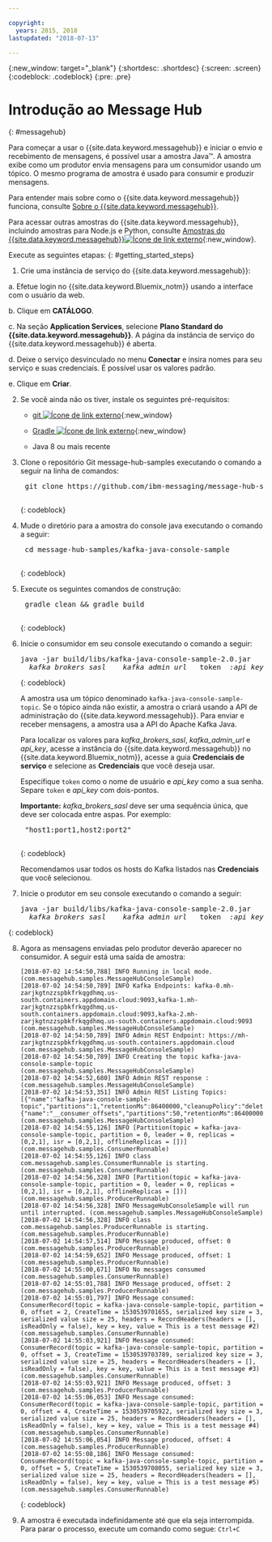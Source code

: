 ```yaml
---

copyright:
  years: 2015, 2018
lastupdated: "2018-07-13"

---
```


{:new_window: target="_blank"}
{:shortdesc: .shortdesc}
{:screen: .screen}
{:codeblock: .codeblock}
{:pre: .pre}

# Introdução ao Message Hub 
{: #messagehub}

Para começar a usar o {{site.data.keyword.messagehub}} e iniciar o envio e recebimento
de mensagens, é possível usar a amostra Java™. A amostra exibe como um produtor envia mensagens para um consumidor usando um tópico. O
mesmo programa de amostra é usado para consumir e produzir mensagens.

Para entender mais sobre como o {{site.data.keyword.messagehub}} funciona, consulte
[Sobre o {{site.data.keyword.messagehub}}](/docs/services/MessageHub/messagehub010.html).

Para acessar outras amostras do {{site.data.keyword.messagehub}}, incluindo amostras para
Node.js e Python, consulte
[Amostras
do {{site.data.keyword.messagehub}}![Ícone de link externo](../../icons/launch-glyph.svg "Ícone de
link externo")](https://github.com/ibm-messaging/message-hub-samples){:new_window}.

<!-- 11/01/18 - Karen - removing diagram as requested by James
![Java sample overview diagram](getting_started_sample.gif "Overview diagram of Java sample showing the flow of messages.")
-->

Execute as seguintes etapas:
{: #getting_started_steps}
 
1. Crie uma instância de serviço do {{site.data.keyword.messagehub}}:

  a. Efetue login no {{site.data.keyword.Bluemix_notm}} usando a interface com o usuário da web. 
  
  b. Clique em **CATÁLOGO**.
  
  c. Na seção **Application Services**, selecione **Plano Standard do {{site.data.keyword.messagehub}}**. A página da instância de serviço
do {{site.data.keyword.messagehub}} é aberta.
  
  d. Deixe o serviço desvinculado no menu **Conectar** e insira nomes
para seu serviço e suas credenciais. É possível usar os valores padrão.
  
  e. Clique em **Criar**.

2. Se você ainda não os tiver, instale os seguintes pré-requisitos:

    * [git
![Ícone de link externo](../../icons/launch-glyph.svg "Ícone de link externo")](https://git-scm.com/){:new_window}
	* [Gradle ![Ícone de link externo](../../icons/launch-glyph.svg "Ícone delink externo")](https://gradle.org/){:new_window}

    * Java 8 ou mais recente
 
3. Clone o repositório Git message-hub-samples executando o comando a seguir na linha de
comandos:

    <pre class="pre">
    git clone https://github.com/ibm-messaging/message-hub-samples.git
    </pre>
	{: codeblock}

4. Mude o diretório para a amostra do console java executando o comando a seguir:

    <pre class="pre">
    cd message-hub-samples/kafka-java-console-sample
    </pre>
	{: codeblock}

5. Execute os seguintes comandos de construção:

    <pre class="pre">
    gradle clean && gradle build
    </pre>
	{: codeblock}

6. Inicie o consumidor em seu console executando o comando a seguir:

    <pre class="pre">java -jar build/libs/kafka-java-console-sample-2.0.jar 
	<var class="keyword varname"> kafka_brokers_sasl </var>  <var class="keyword varname"> kafka_admin_url </var>  token <var class="keyword varname"> :api_key </var>  -consumer</pre>
    {: codeblock}
    
    A amostra usa um tópico denominado `kafka-java-console-sample-topic`. Se o tópico
ainda não existir, a amostra o criará usando a API de administração do {{site.data.keyword.messagehub}}. Para enviar e receber mensagens, a amostra usa a API do Apache Kafka Java.

    Para localizar os valores para *kafka_brokers_sasl*, *kafka_admin_url*
e *api_key*, acesse a instância do {{site.data.keyword.messagehub}} no
{{site.data.keyword.Bluemix_notm}}, acesse a guia **Credenciais de serviço** e
selecione as **Credenciais** que você deseja usar.
	
	Especifique <code>token</code> como o nome de usuário e <var class="keyword varname">api_key</var> como a sua senha. Separe
<code>token</code> e <var class="keyword varname">api_key</var> com dois-pontos.
    
	**Importante:** *kafka_brokers_sasl* deve ser uma sequência única, que
deve ser colocada entre aspas. Por exemplo:

    <pre class="pre">
    "host1:port1,host2:port2"
    </pre>
	{: codeblock}

    Recomendamos usar todos os hosts do Kafka listados nas **Credenciais** que você
selecionou.

7. Inicie o produtor em seu console executando o comando a seguir:
   
    <pre class="pre">java -jar build/libs/kafka-java-console-sample-2.0.jar 
	<var class="keyword varname"> kafka_brokers_sasl </var>  <var class="keyword varname"> kafka_admin_url </var>  token <var class="keyword varname"> :api_key </var>  -producer</pre>
 {: codeblock}
  
8. Agora as mensagens enviadas pelo produtor deverão aparecer no consumidor. A seguir está uma saída de
amostra:

    ```
    [2018-07-02 14:54:50,788] INFO Running in local mode. (com.messagehub.samples.MessageHubConsoleSample)
    [2018-07-02 14:54:50,789] INFO Kafka Endpoints: kafka-0.mh-zarjkgtnzzspbkfrkqgdhmq.us-south.containers.appdomain.cloud:9093,kafka-1.mh-zarjkgtnzzspbkfrkqgdhmq.us-south.containers.appdomain.cloud:9093,kafka-2.mh-zarjkgtnzzspbkfrkqgdhmq.us-south.containers.appdomain.cloud:9093 (com.messagehub.samples.MessageHubConsoleSample)
    [2018-07-02 14:54:50,789] INFO Admin REST Endpoint: https://mh-zarjkgtnzzspbkfrkqgdhmq.us-south.containers.appdomain.cloud (com.messagehub.samples.MessageHubConsoleSample)
    [2018-07-02 14:54:50,789] INFO Creating the topic kafka-java-console-sample-topic (com.messagehub.samples.MessageHubConsoleSample)
    [2018-07-02 14:54:52,680] INFO Admin REST response : (com.messagehub.samples.MessageHubConsoleSample)
    [2018-07-02 14:54:53,351] INFO Admin REST Listing Topics: [{"name":"kafka-java-console-sample-topic","partitions":1,"retentionMs":86400000,"cleanupPolicy":"delete"},{"name":"__consumer_offsets","partitions":50,"retentionMs":86400000,"cleanupPolicy":"compact"}] (com.messagehub.samples.MessageHubConsoleSample)
    [2018-07-02 14:54:55,126] INFO [Partition(topic = kafka-java-console-sample-topic, partition = 0, leader = 0, replicas = [0,2,1], isr = [0,2,1], offlineReplicas = [])] (com.messagehub.samples.ConsumerRunnable)
    [2018-07-02 14:54:55,126] INFO class com.messagehub.samples.ConsumerRunnable is starting. (com.messagehub.samples.ConsumerRunnable)
    [2018-07-02 14:54:56,328] INFO [Partition(topic = kafka-java-console-sample-topic, partition = 0, leader = 0, replicas = [0,2,1], isr = [0,2,1], offlineReplicas = [])] (com.messagehub.samples.ProducerRunnable)
    [2018-07-02 14:54:56,328] INFO MessageHubConsoleSample will run until interrupted. (com.messagehub.samples.MessageHubConsoleSample)
    [2018-07-02 14:54:56,328] INFO class com.messagehub.samples.ProducerRunnable is starting. (com.messagehub.samples.ProducerRunnable)
    [2018-07-02 14:54:57,514] INFO Message produced, offset: 0 (com.messagehub.samples.ProducerRunnable)
    [2018-07-02 14:54:59,652] INFO Message produced, offset: 1 (com.messagehub.samples.ProducerRunnable)
    [2018-07-02 14:55:00,671] INFO No messages consumed (com.messagehub.samples.ConsumerRunnable)
    [2018-07-02 14:55:01,788] INFO Message produced, offset: 2 (com.messagehub.samples.ProducerRunnable)
    [2018-07-02 14:55:01,797] INFO Message consumed: ConsumerRecord(topic = kafka-java-console-sample-topic, partition = 0, offset = 2, CreateTime = 1530539701655, serialized key size = 3, serialized value size = 25, headers = RecordHeaders(headers = [], isReadOnly = false), key = key, value = This is a test message #2) (com.messagehub.samples.ConsumerRunnable)
    [2018-07-02 14:55:03,921] INFO Message consumed: ConsumerRecord(topic = kafka-java-console-sample-topic, partition = 0, offset = 3, CreateTime = 1530539703789, serialized key size = 3, serialized value size = 25, headers = RecordHeaders(headers = [], isReadOnly = false), key = key, value = This is a test message #3) (com.messagehub.samples.ConsumerRunnable)
    [2018-07-02 14:55:03,921] INFO Message produced, offset: 3 (com.messagehub.samples.ProducerRunnable)
    [2018-07-02 14:55:06,053] INFO Message consumed: ConsumerRecord(topic = kafka-java-console-sample-topic, partition = 0, offset = 4, CreateTime = 1530539705922, serialized key size = 3, serialized value size = 25, headers = RecordHeaders(headers = [], isReadOnly = false), key = key, value = This is a test message #4) (com.messagehub.samples.ConsumerRunnable)
    [2018-07-02 14:55:06,054] INFO Message produced, offset: 4 (com.messagehub.samples.ProducerRunnable)
    [2018-07-02 14:55:08,186] INFO Message consumed: ConsumerRecord(topic = kafka-java-console-sample-topic, partition = 0, offset = 5, CreateTime = 1530539708055, serialized key size = 3, serialized value size = 25, headers = RecordHeaders(headers = [], isReadOnly = false), key = key, value = This is a test message #5) (com.messagehub.samples.ConsumerRunnable)
    ```
	{: codeblock}
	
9. A amostra é executada indefinidamente até que ela seja interrompida. Para parar o processo, execute
um comando como segue: <code>Ctrl+C</code>

<!-- 07/06/18 - Karen: removing until a newer version available
To watch a video that walks
you through getting a Java sample to run against {{site.data.keyword.messagehub}}, see [{{site.data.keyword.messagehub}} - Getting started with IBM's Kafka in the cloud ![External link icon](../../icons/launch-glyph.svg "External link icon")](https://www.youtube.com/watch?v=tt-bLtFzC_4){:new_window}.
-->



